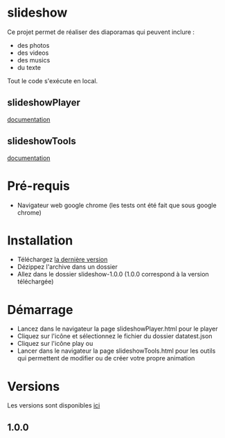 # slideshow

Ce projet permet de réaliser des diaporamas qui peuvent inclure : 
- des photos
- des videos
- des musics
- du texte

Tout le code s'exécute en local.


## slideshowPlayer

[documentation ](documentation/slideshowPlayer.md)

## slideshowTools

[documentation ](documentation/slideshowTools.md)

# Pré-requis
- Navigateur web google chrome (les tests ont été fait que sous google chrome)

# Installation
- Téléchargez [la dernière version](https://github.com/Rejan73/slideshow/releases/)
- Dézippez l'archive dans un dossier
- Allez dans le dossier slideshow-1.0.0 (1.0.0 correspond à la version téléchargée)

# Démarrage
- Lancez dans le navigateur la page slideshowPlayer.html pour le player
- Cliquez sur l'icône et sélectionnez le fichier du dossier datatest.json
- Cliquez sur l'icône play
ou
- Lancer dans le navigateur la page slideshowTools.html pour les outils qui permettent de modifier ou de créer votre propre animation

# Versions

Les versions sont disponibles [ici](https://github.com/Rejan73/slideshow/releases/)

## 1.0.0


